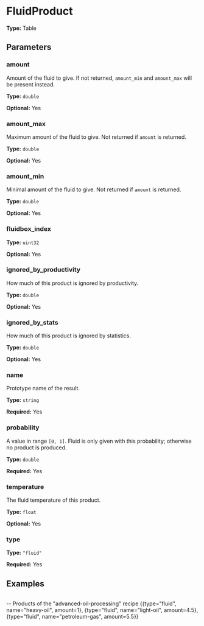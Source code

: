 # FluidProduct

**Type:** Table

## Parameters

### amount

Amount of the fluid to give. If not returned, `amount_min` and `amount_max` will be present instead.

**Type:** `double`

**Optional:** Yes

### amount_max

Maximum amount of the fluid to give. Not returned if `amount` is returned.

**Type:** `double`

**Optional:** Yes

### amount_min

Minimal amount of the fluid to give. Not returned if `amount` is returned.

**Type:** `double`

**Optional:** Yes

### fluidbox_index

**Type:** `uint32`

**Optional:** Yes

### ignored_by_productivity

How much of this product is ignored by productivity.

**Type:** `double`

**Optional:** Yes

### ignored_by_stats

How much of this product is ignored by statistics.

**Type:** `double`

**Optional:** Yes

### name

Prototype name of the result.

**Type:** `string`

**Required:** Yes

### probability

A value in range `[0, 1]`. Fluid is only given with this probability; otherwise no product is produced.

**Type:** `double`

**Required:** Yes

### temperature

The fluid temperature of this product.

**Type:** `float`

**Optional:** Yes

### type

**Type:** `"fluid"`

**Required:** Yes

## Examples

```
```
-- Products of the "advanced-oil-processing" recipe
{{type="fluid", name="heavy-oil", amount=1},
  {type="fluid", name="light-oil", amount=4.5},
  {type="fluid", name="petroleum-gas", amount=5.5}}
```
```

